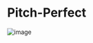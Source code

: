 # Pitch-Perfect
![image](https://github.com/BigBugGrow/Pitch-Perfect/blob/master/Pitch%20Perfect/%E5%B1%8F%E5%B9%95%E5%BF%AB%E7%85%A7%202015-07-14%2009.43.26.png)
